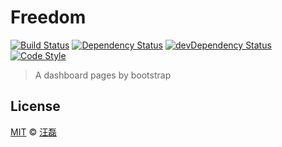 # Freedom

[![Build Status][travis-image]][travis-url]
[![Dependency Status][dependency-image]][dependency-url]
[![devDependency Status][devdependency-image]][devdependency-url]
[![Code Style][style-image]][style-url]

[travis-image]: https://travis-ci.org/zce/freedom.svg?branch=master
[travis-url]: https://travis-ci.org/zce/freedom
[dependency-image]: https://david-dm.org/zce/freedom/status.svg
[dependency-url]: https://david-dm.org/zce/freedom
[devdependency-image]: https://david-dm.org/zce/freedom/dev-status.svg
[devdependency-url]: https://david-dm.org/zce/freedom?type=dev
[style-image]: https://img.shields.io/badge/code%20style-standard-brightgreen.svg
[style-url]: http://standardjs.com/

> A dashboard pages by bootstrap

## License

[MIT](LICENSE) © [汪磊](http://github.com/zce)
